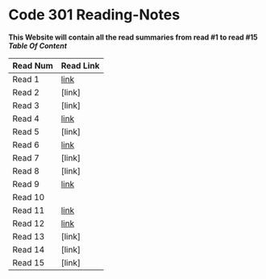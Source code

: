 # Code 301 Reading-Notes
**This Website will contain all the read summaries from read #1 to read #15**
***Table Of Content***

Read Num | Read Link
---------|----------
Read 1   | [link](https://sarahmalash.github.io/reading-notes1/read1)
Read 2   | [link]
Read 3   | [link]
Read 4   | [link](https://sarahmalash.github.io/reading-notes1/read4)
Read 5   | [link]
Read 6   | [link](https://sarahmalash.github.io/reading-notes1/read6)
Read 7   | [link]
Read 8   | [link]
Read 9   | [link](https://sarahmalash.github.io/reading-notes1/read09)
Read 10  |
Read 11  | [link](https://sarahmalash.github.io/reading-notes1/read11)
Read 12  | [link](https://sarahmalash.github.io/reading-notes1/read12)
Read 13  |[link]
Read 14  |[link]
Read 15  |[link]